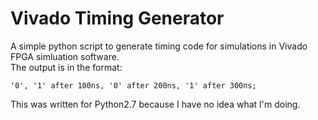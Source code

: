 # Vivado Timing Generator  
A simple python script to generate timing code for simulations in Vivado FPGA simluation software.  
The output is in the format:  

  
`'0', '1' after 100ns, '0' after 200ns, '1' after 300ns;`  

  This was written for Python2.7 because I have no idea what I'm doing.
